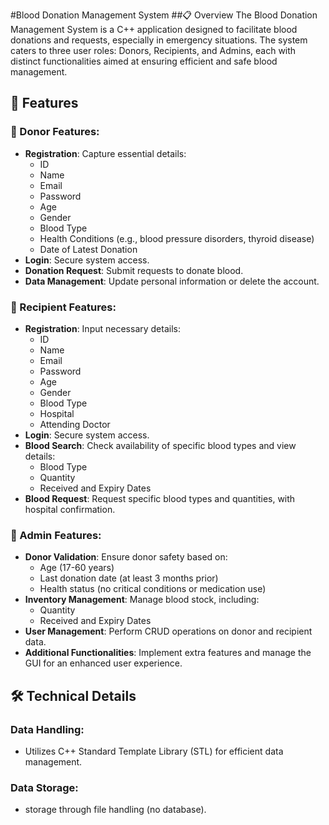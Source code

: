 #Blood Donation Management System
##📋 Overview
The Blood Donation Management System is a C++ application 
designed to facilitate blood donations and requests, especially in emergency situations.
The system caters to three user roles: Donors, Recipients, and Admins,
each with distinct functionalities aimed at ensuring efficient and safe blood management.
## 🚀 Features

### 👥 Donor Features:
- **Registration**: Capture essential details:
  - ID
  - Name
  - Email
  - Password
  - Age
  - Gender
  - Blood Type
  - Health Conditions (e.g., blood pressure disorders, thyroid disease)
  - Date of Latest Donation
- **Login**: Secure system access.
- **Donation Request**: Submit requests to donate blood.
- **Data Management**: Update personal information or delete the account.

### 🏥 Recipient Features:
- **Registration**: Input necessary details:
  - ID
  - Name
  - Email
  - Password
  - Age
  - Gender
  - Blood Type
  - Hospital
  - Attending Doctor
- **Login**: Secure system access.
- **Blood Search**: Check availability of specific blood types and view details:
  - Blood Type
  - Quantity
  - Received and Expiry Dates
- **Blood Request**: Request specific blood types and quantities, with hospital confirmation.

### 🔧 Admin Features:
- **Donor Validation**: Ensure donor safety based on:
  - Age (17-60 years)
  - Last donation date (at least 3 months prior)
  - Health status (no critical conditions or medication use)
- **Inventory Management**: Manage blood stock, including:
  - Quantity
  - Received and Expiry Dates
- **User Management**: Perform CRUD operations on donor and recipient data.
- **Additional Functionalities**: Implement extra features and manage the GUI for an enhanced user experience.

## 🛠️ Technical Details

### Data Handling:
- Utilizes C++ Standard Template Library (STL) for efficient data management.

### Data Storage:
- storage through file handling (no database).
